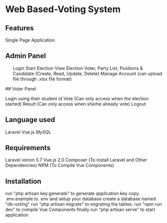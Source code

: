 <h1>Web Based-Voting System</h1>

## Features

Single Page Application

## Admin Panel
<ul>
Login
Start Election
View Election
Voter, Party List, Positions & Candidate (Create, Read, Update, Delete)
Manage Account (can upload file through .xlsx file format)
</ul>
## Voter Panel

Login using their student id
Vote (Can only access when the election started)
Result (Can only access when she/he already vote)
Logout

## Language used

Laravel
Vue.js
MySQL

## Requirements

Laravel verion 5.7
Vue.js 2.0
Composer (To install Laravel and Other Dependencies)
NPM (To Compile Vue Components)


## Installation
run "php artisan key:generate" to generate application key
copy .env.example to .env and setup your database
create a database named "db-voting"
run "php artisan migrate" to migrating the tables.
run "npm run dev" to compile Vue Components
finally run "php artisan serve" to start application
